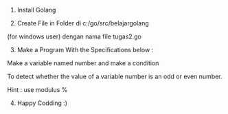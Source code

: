 1. Install Golang

2. Create File in Folder di c:/go/src/belajargolang

(for windows user)  dengan nama file tugas2.go

3. Make a Program With the Specifications below :

Make a variable named number and make a condition

To detect whether the value of a variable number is an odd or even number.

Hint : use modulus %

4. Happy Codding :)

